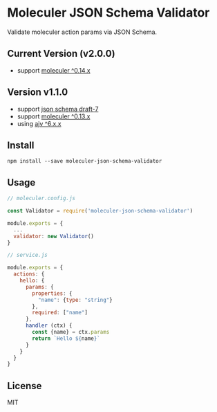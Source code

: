 # Moleculer JSON Schema Validator

Validate moleculer action params via JSON Schema.
## Current Version (v2.0.0)

- support [moleculer ^0.14.x](https://github.com/moleculerjs/moleculer)

## Version v1.1.0

- support [json schema draft-7](http://json-schema.org/specification-links.html#draft-7)
- support [moleculer ^0.13.x](https://github.com/ice-services/moleculer)
- using [ajv ^6.x.x](https://github.com/epoberezkin/ajv)

## Install

`npm install --save moleculer-json-schema-validator`

## Usage

```js
// moleculer.config.js

const Validator = require('moleculer-json-schema-validator')

module.exports = {
  ...
  validator: new Validator()
}
```

```js
// service.js

module.exports = {
  actions: {
    hello: {
      params: {
        properties: {
          "name": {type: "string"}
        },
        required: ["name"]
      },
      handler (ctx) {
        const {name} = ctx.params
        return `Hello ${name}`
      }
    }
  }
}
```

## License

MIT
